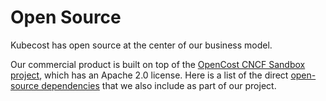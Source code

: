 Open Source
===========

Kubecost has open source at the center of our business model.

Our commercial product is built on top of the [OpenCost CNCF Sandbox project](https://www.cncf.io/projects/opencost/), which has an Apache 2.0 license.
Here is a list of the direct [open-source dependencies](https://github.com/opencost/opencost/blob/develop/go.mod) that we also include as part of our project.
